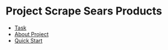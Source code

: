 # Project Scrape Sears Products

- [Task](./task.md)
- [About Project](./about_project.md)
- [Quick Start](./quick_start)
